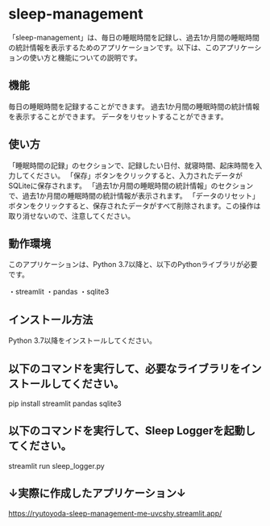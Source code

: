 # sleep-management
「sleep-management」は、毎日の睡眠時間を記録し、過去1か月間の睡眠時間の統計情報を表示するためのアプリケーションです。以下は、このアプリケーションの使い方と機能についての説明です。

## 機能 ##
毎日の睡眠時間を記録することができます。
過去1か月間の睡眠時間の統計情報を表示することができます。
データをリセットすることができます。

## 使い方 ##
「睡眠時間の記録」のセクションで、記録したい日付、就寝時間、起床時間を入力してください。
「保存」ボタンをクリックすると、入力されたデータがSQLiteに保存されます。
「過去1か月間の睡眠時間の統計情報」のセクションで、過去1か月間の睡眠時間の統計情報が表示されます。
「データのリセット」ボタンをクリックすると、保存されたデータがすべて削除されます。この操作は取り消せないので、注意してください。
## 動作環境 ##
このアプリケーションは、Python 3.7以降と、以下のPythonライブラリが必要です。

・streamlit
・pandas
・sqlite3

## インストール方法 ##
Python 3.7以降をインストールしてください。

## 以下のコマンドを実行して、必要なライブラリをインストールしてください。
pip install streamlit pandas sqlite3

## 以下のコマンドを実行して、Sleep Loggerを起動してください。
streamlit run sleep_logger.py

## ↓実際に作成したアプリケーション↓ ##
https://ryutoyoda-sleep-management-me-uvcshy.streamlit.app/

